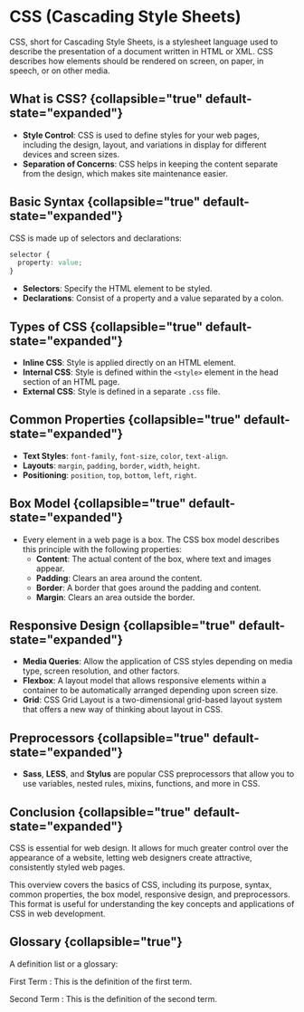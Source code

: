 # CSS (Cascading Style Sheets)

CSS, short for Cascading Style Sheets, is a stylesheet language used to describe the presentation of a document written
in HTML or XML. CSS describes how elements should be rendered on screen, on paper, in speech, or on other media.

## What is CSS? {collapsible="true" default-state="expanded"}

- **Style Control**: CSS is used to define styles for your web pages, including the design, layout, and variations in
  display for different devices and screen sizes.
- **Separation of Concerns**: CSS helps in keeping the content separate from the design, which makes site maintenance
  easier.

## Basic Syntax {collapsible="true" default-state="expanded"}

CSS is made up of selectors and declarations:

```css
selector {
  property: value;
}
```

- **Selectors**: Specify the HTML element to be styled.
- **Declarations**: Consist of a property and a value separated by a colon.

## Types of CSS {collapsible="true" default-state="expanded"}

- **Inline CSS**: Style is applied directly on an HTML element.
- **Internal CSS**: Style is defined within the `<style>` element in the head section of an HTML page.
- **External CSS**: Style is defined in a separate `.css` file.

## Common Properties {collapsible="true" default-state="expanded"}

- **Text Styles**: `font-family`, `font-size`, `color`, `text-align`.
- **Layouts**: `margin`, `padding`, `border`, `width`, `height`.
- **Positioning**: `position`, `top`, `bottom`, `left`, `right`.

## Box Model {collapsible="true" default-state="expanded"}

- Every element in a web page is a box. The CSS box model describes this principle with the following properties:
    - **Content**: The actual content of the box, where text and images appear.
    - **Padding**: Clears an area around the content.
    - **Border**: A border that goes around the padding and content.
    - **Margin**: Clears an area outside the border.

## Responsive Design {collapsible="true" default-state="expanded"}

- **Media Queries**: Allow the application of CSS styles depending on media type, screen resolution, and other factors.
- **Flexbox**: A layout model that allows responsive elements within a container to be automatically arranged depending
  upon screen size.
- **Grid**: CSS Grid Layout is a two-dimensional grid-based layout system that offers a new way of thinking about layout
  in CSS.

## Preprocessors {collapsible="true" default-state="expanded"}

- **Sass**, **LESS**, and **Stylus** are popular CSS preprocessors that allow you to use variables, nested rules,
  mixins, functions, and more in CSS.

## Conclusion {collapsible="true" default-state="expanded"}

CSS is essential for web design. It allows for much greater control over the appearance of a website, letting web
designers create attractive, consistently styled web pages.

This overview covers the basics of CSS, including its purpose, syntax, common properties, the box model, responsive
design, and preprocessors. This format is useful for understanding the key concepts and applications of CSS in web
development.

## Glossary {collapsible="true"}

A definition list or a glossary:

First Term
: This is the definition of the first term.

Second Term
: This is the definition of the second term.
